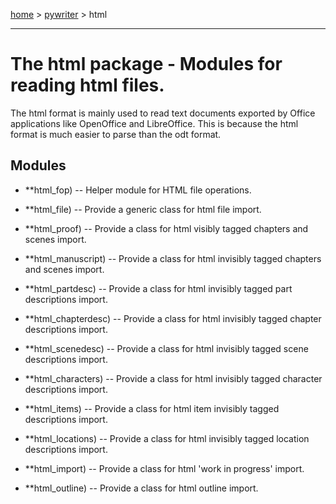 [home](index) > [pywriter](pywriter) > html

---

# The html package - Modules for reading html files.

The html format is mainly used to read text documents exported by Office 
applications like OpenOffice and LibreOffice. This is because the html format 
is much easier to parse than the odt format.

## Modules
 
- **html_fop) -- Helper module for HTML file operations.

- **html_file) -- Provide a generic class for html file import.

- **html_proof) -- Provide a class for html visibly tagged chapters and scenes import.

- **html_manuscript) -- Provide a class for html invisibly tagged chapters and scenes import.

- **html_partdesc) -- Provide a class for html invisibly tagged part descriptions import.

- **html_chapterdesc) -- Provide a class for html invisibly tagged chapter descriptions import.

- **html_scenedesc) -- Provide a class for html invisibly tagged scene descriptions import.

- **html_characters) -- Provide a class for html invisibly tagged character descriptions import.

- **html_items) -- Provide a class for html item invisibly tagged descriptions import.

- **html_locations) -- Provide a class for html invisibly tagged location descriptions import.

- **html_import) -- Provide a class for html 'work in progress' import.

- **html_outline) -- Provide a class for html outline import.